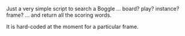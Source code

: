 Just a very simple script to search a Boggle ... board? play? instance? frame? ... and return all the scoring words.

It is hard-coded at the moment for a particular frame.

